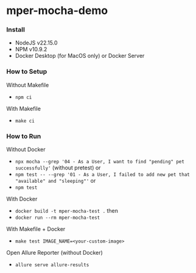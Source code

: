 # mper-mocha-demo

### Install
- NodeJS v22.15.0
- NPM v10.9.2
- Docker Desktop (for MacOS only) or Docker Server

### How to Setup
Without Makefile
- `npm ci`

With Makefile
- `make ci`

### How to Run
Without Docker
- `npx mocha --grep '04 - As a User, I want to find "pending" pet successfully'` (without pretest) or
- `npm test -- --grep '01 - As a User, I failed to add new pet that "available" and "sleeping"'` or
- `npm test`

With Docker
- `docker build -t mper-mocha-test .` then
- `docker run --rm mper-mocha-test`

With Makefile + Docker
- `make test IMAGE_NAME=<your-custom-image>`

Open Allure Reporter (without Docker)
- `allure serve allure-results`
